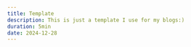 ```yaml
---
title: Template
description: This is just a template I use for my blogs:)
duration: 5min
date: 2024-12-28
---
```

